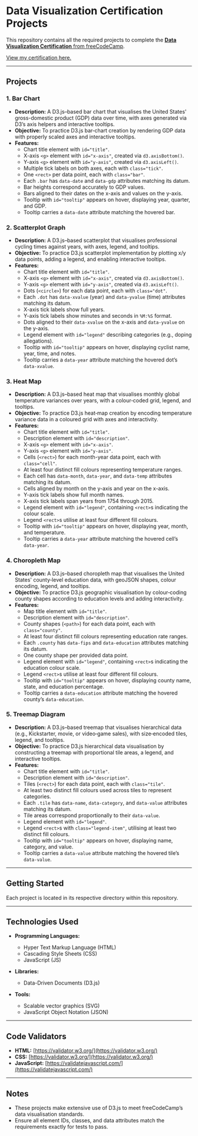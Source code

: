 # Data Visualization Certification Projects

This repository contains all the required projects to complete the [**Data Visualization Certification** from freeCodeCamp](https://www.freecodecamp.org/learn/data-visualization/).

[View my certification here.](https://www.freecodecamp.org/certification/-SirLancelot/data-visualization)

---

## Projects

### 1. Bar Chart
- **Description:** A D3.js–based bar chart that visualises the United States' gross-domestic product (GDP) data over time, with axes generated via D3’s axis helpers and interactive tooltips.  
- **Objective:** To practice D3.js bar‐chart creation by rendering GDP data with properly scaled axes and interactive tooltips.  
- **Features:**
  - Chart title element with `id="title"`.  
  - X-axis `<g>` element with `id="x-axis"`, created via `d3.axisBottom()`.  
  - Y-axis `<g>` element with `id="y-axis"`, created via `d3.axisLeft()`.  
  - Multiple tick labels on both axes, each with `class="tick"`.  
  - One `<rect>` per data point, each with `class="bar"`.  
  - Each `.bar` has `data-date` and `data-gdp` attributes matching its datum.  
  - Bar heights correspond accurately to GDP values.  
  - Bars aligned to their dates on the x-axis and values on the y-axis.  
  - Tooltip with `id="tooltip"` appears on hover, displaying year, quarter, and GDP.  
  - Tooltip carries a `data-date` attribute matching the hovered bar.

### 2. Scatterplot Graph
- **Description:** A D3.js–based scatterplot that visualises professional cycling times against years, with axes, legend, and tooltips.  
- **Objective:** To practice D3.js scatterplot implementation by plotting x/y data points, adding a legend, and enabling interactive tooltips.  
- **Features:**
  - Chart title element with `id="title"`.  
  - X-axis `<g>` element with `id="x-axis"`, created via `d3.axisBottom()`.  
  - Y-axis `<g>` element with `id="y-axis"`, created via `d3.axisLeft()`.  
  - Dots (`<circle>`) for each data point, each with `class="dot"`.  
  - Each `.dot` has `data-xvalue` (year) and `data-yvalue` (time) attributes matching its datum.  
  - X-axis tick labels show full years.  
  - Y-axis tick labels show minutes and seconds in `%M:%S` format.  
  - Dots aligned to their `data-xvalue` on the x-axis and `data-yvalue` on the y-axis.  
  - Legend element with `id="legend"` describing categories (e.g., doping allegations).  
  - Tooltip with `id="tooltip"` appears on hover, displaying cyclist name, year, time, and notes.  
  - Tooltip carries a `data-year` attribute matching the hovered dot’s `data-xvalue`.

### 3. Heat Map
- **Description:** A D3.js–based heat map that visualises monthly global temperature variances over years, with a colour‐coded grid, legend, and tooltips.  
- **Objective:** To practice D3.js heat‐map creation by encoding temperature variance data in a coloured grid with axes and interactivity.  
- **Features:**
  - Chart title element with `id="title"`.  
  - Description element with `id="description"`.  
  - X-axis `<g>` element with `id="x-axis"`.  
  - Y-axis `<g>` element with `id="y-axis"`.  
  - Cells (`<rect>`) for each month-year data point, each with `class="cell"`.  
  - At least four distinct fill colours representing temperature ranges.  
  - Each cell has `data-month`, `data-year`, and `data-temp` attributes matching its datum.  
  - Cells aligned by month on the y-axis and year on the x-axis.  
  - Y-axis tick labels show full month names.  
  - X-axis tick labels span years from 1754 through 2015.  
  - Legend element with `id="legend"`, containing `<rect>`s indicating the colour scale.  
  - Legend `<rect>`s utilise at least four different fill colours.  
  - Tooltip with `id="tooltip"` appears on hover, displaying year, month, and temperature.  
  - Tooltip carries a `data-year` attribute matching the hovered cell’s `data-year`.

### 4. Choropleth Map
- **Description:** A D3.js–based choropleth map that visualises the United States' county‐level education data, with geoJSON shapes, colour encoding, legend, and tooltips.  
- **Objective:** To practice D3.js geographic visualisation by colour‐coding county shapes according to education levels and adding interactivity.  
- **Features:**
  - Map title element with `id="title"`.  
  - Description element with `id="description"`.  
  - County shapes (`<path>`) for each data point, each with `class="county"`.  
  - At least four distinct fill colours representing education rate ranges.  
  - Each `.county` has `data-fips` and `data-education` attributes matching its datum.  
  - One county shape per provided data point.  
  - Legend element with `id="legend"`, containing `<rect>`s indicating the education colour scale.  
  - Legend `<rect>`s utilise at least four different fill colours.  
  - Tooltip with `id="tooltip"` appears on hover, displaying county name, state, and education percentage.  
  - Tooltip carries a `data-education` attribute matching the hovered county’s `data-education`.

### 5. Treemap Diagram
- **Description:** A D3.js–based treemap that visualises hierarchical data (e.g., Kickstarter, movie, or video‐game sales), with size‐encoded tiles, legend, and tooltips.  
- **Objective:** To practice D3.js hierarchical data visualisation by constructing a treemap with proportional tile areas, a legend, and interactive tooltips.  
- **Features:**
  - Chart title element with `id="title"`.  
  - Description element with `id="description"`.  
  - Tiles (`<rect>`) for each data point, each with `class="tile"`.  
  - At least two distinct fill colours used across tiles to represent categories.  
  - Each `.tile` has `data-name`, `data-category`, and `data-value` attributes matching its datum.  
  - Tile areas correspond proportionally to their `data-value`.  
  - Legend element with `id="legend"`.  
  - Legend `<rect>`s with `class="legend-item"`, utilising at least two distinct fill colours.  
  - Tooltip with `id="tooltip"` appears on hover, displaying name, category, and value.  
  - Tooltip carries a `data-value` attribute matching the hovered tile’s `data-value`.

---

## Getting Started

Each project is located in its respective directory within this repository.

---

## Technologies Used

- **Programming Languages:**
  - Hyper Text Markup Language (HTML)  
  - Cascading Style Sheets (CSS)  
  - JavaScript (JS)

- **Libraries:**
  - Data-Driven Documents (D3.js)  

- **Tools:**
  - Scalable vector graphics (SVG)  
  - JavaScript Object Notation (JSON)  

---

## Code Validators

- **HTML:** [https://validator.w3.org/](https://validator.w3.org/)  
- **CSS:** [https://validator.w3.org/](https://validator.w3.org/)  
- **JavaScript:** [https://validatejavascript.com/](https://validatejavascript.com/)

---

## Notes

- These projects make extensive use of D3.js to meet freeCodeCamp’s data visualisation standards.  
- Ensure all element IDs, classes, and data attributes match the requirements exactly for tests to pass.  
